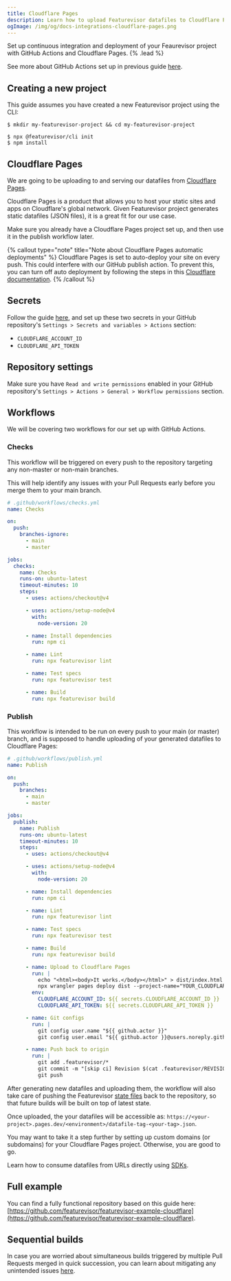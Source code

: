```yaml
---
title: Cloudflare Pages
description: Learn how to upload Featurevisor datafiles to Cloudflare Pages
ogImage: /img/og/docs-integrations-cloudflare-pages.png
---
```


Set up continuous integration and deployment of your Feaurevisor project with GitHub Actions and Cloudflare Pages. {% .lead %}

See more about GitHub Actions set up in previous guide [here](/docs/integrations/github-actions).

## Creating a new project

This guide assumes you have created a new Featurevisor project using the CLI:

```
$ mkdir my-featurevisor-project && cd my-featurevisor-project

$ npx @featurevisor/cli init
$ npm install
```

## Cloudflare Pages

We are going to be uploading to and serving our datafiles from [Cloudflare Pages](https://pages.cloudflare.com/).

Cloudflare Pages is a product that allows you to host your static sites and apps on Cloudflare's global network. Given Featurevisor project generates static datafiles (JSON files), it is a great fit for our use case.

Make sure you already have a Cloudflare Pages project set up, and then use it in the publish workflow later.

{% callout type="note" title="Note about Cloudflare Pages automatic deployments" %}
Cloudflare Pages is set to auto-deploy your site on every push. This could interfere with our GitHub publish action. To prevent this, you can turn off auto deployment by following the steps in this [Cloudflare documentation](https://developers.cloudflare.com/pages/configuration/branch-build-controls/).
{% /callout %}

## Secrets

Follow the guide [here](https://developers.cloudflare.com/pages/how-to/use-direct-upload-with-continuous-integration/), and set up these two secrets in your GitHub repository's `Settings > Secrets and variables > Actions` section:

- `CLOUDFLARE_ACCOUNT_ID`
- `CLOUDFLARE_API_TOKEN`

## Repository settings

Make sure you have `Read and write permissions` enabled in your GitHub repository's `Settings > Actions > General > Workflow permissions` section.

## Workflows

We will be covering two workflows for our set up with GitHub Actions.

### Checks

This workflow will be triggered on every push to the repository targeting any non-master or non-main branches.

This will help identify any issues with your Pull Requests early before you merge them to your main branch.

```yml
# .github/workflows/checks.yml
name: Checks

on:
  push:
    branches-ignore:
      - main
      - master

jobs:
  checks:
    name: Checks
    runs-on: ubuntu-latest
    timeout-minutes: 10
    steps:
      - uses: actions/checkout@v4

      - uses: actions/setup-node@v4
        with:
          node-version: 20

      - name: Install dependencies
        run: npm ci

      - name: Lint
        run: npx featurevisor lint

      - name: Test specs
        run: npx featurevisor test

      - name: Build
        run: npx featurevisor build
```

### Publish

This workflow is intended to be run on every push to your main (or master) branch, and is supposed to handle uploading of your generated datafiles to Cloudflare Pages:

```yml
# .github/workflows/publish.yml
name: Publish

on:
  push:
    branches:
      - main
      - master

jobs:
  publish:
    name: Publish
    runs-on: ubuntu-latest
    timeout-minutes: 10
    steps:
      - uses: actions/checkout@v4

      - uses: actions/setup-node@v4
        with:
          node-version: 20

      - name: Install dependencies
        run: npm ci

      - name: Lint
        run: npx featurevisor lint

      - name: Test specs
        run: npx featurevisor test

      - name: Build
        run: npx featurevisor build

      - name: Upload to Cloudflare Pages
        run: |
          echo "<html><body>It works.</body></html>" > dist/index.html
          npx wrangler pages deploy dist --project-name="YOUR_CLOUDFLARE_PAGES_PROJECT_NAME"
        env:
          CLOUDFLARE_ACCOUNT_ID: ${{ secrets.CLOUDFLARE_ACCOUNT_ID }}
          CLOUDFLARE_API_TOKEN: ${{ secrets.CLOUDFLARE_API_TOKEN }}

      - name: Git configs
        run: |
          git config user.name "${{ github.actor }}"
          git config user.email "${{ github.actor }}@users.noreply.github.com"

      - name: Push back to origin
        run: |
          git add .featurevisor/*
          git commit -m "[skip ci] Revision $(cat .featurevisor/REVISION)"
          git push
```

After generating new datafiles and uploading them, the workflow will also take care of pushing the Featurevisor [state files](/docs/state-files) back to the repository, so that future builds will be built on top of latest state.

Once uploaded, the your datafiles will be accessible as: `https://<your-project>.pages.dev/<environment>/datafile-tag-<your-tag>.json`.

You may want to take it a step further by setting up custom domains (or subdomains) for your Cloudflare Pages project. Otherwise, you are good to go.

Learn how to consume datafiles from URLs directly using [SDKs](/docs/sdks).

## Full example

You can find a fully functional repository based on this guide here: [https://github.com/featurevisor/featurevisor-example-cloudflare](https://github.com/featurevisor/featurevisor-example-cloudflare).

## Sequential builds

In case you are worried about simultaneous builds triggered by multiple Pull Requests merged in quick succession, you can learn about mitigating any unintended issues [here](/docs/integrations/github-actions/#sequential-builds).
